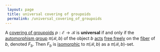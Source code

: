 ```yaml
---
 layout: page
 title: universal covering of groupoids
 permalink: /universal_covering_of_groupoids
---
```

A [covering of groupoids](https://defsmath.github.io/DefsMath/covering_of_groupoids)  $p:\mathcal E\to \mathcal B$ is **universal** if and only if the [automorphism group](https://defsmath.github.io/DefsMath/automorphism_group) $\pi(\mathcal B,b)$ of the object $b$ [acts](https://defsmath.github.io/DefsMath/group_action) [free freely](https://defsmath.github.io/DefsMath/free_#############freely) on the [fiber](https://defsmath.github.io/DefsMath/fiber) of $b$, denoted $F_b$.  Then $F_b$ is [isomorphic](https://defsmath.github.io/DefsMath/equivariant_map) to $\pi(\mathcal B, b)$ as a $\pi(\mathcal B,b)$-set.

